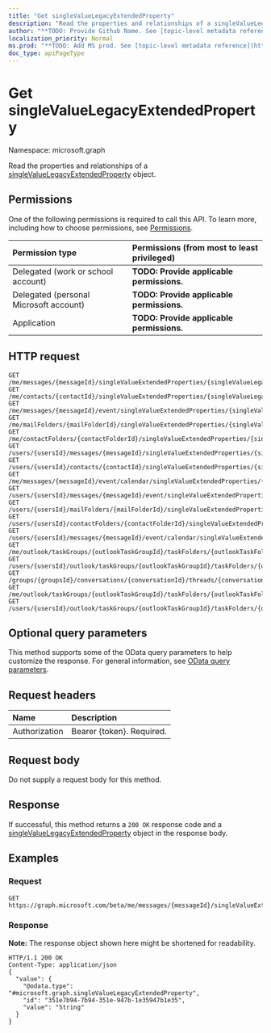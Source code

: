 ```yaml
---
title: "Get singleValueLegacyExtendedProperty"
description: "Read the properties and relationships of a singleValueLegacyExtendedProperty object."
author: "**TODO: Provide Github Name. See [topic-level metadata reference](https://msgo.azurewebsites.net/add/document/guidelines/metadata.html#topic-level-metadata)**"
localization_priority: Normal
ms.prod: "**TODO: Add MS prod. See [topic-level metadata reference](https://msgo.azurewebsites.net/add/document/guidelines/metadata.html#topic-level-metadata)**"
doc_type: apiPageType
---
```


# Get singleValueLegacyExtendedProperty

Namespace: microsoft.graph

Read the properties and relationships of a [singleValueLegacyExtendedProperty](../resources/singlevaluelegacyextendedproperty.md) object.

## Permissions
One of the following permissions is required to call this API. To learn more, including how to choose permissions, see [Permissions](/concepts/permissions-reference.md).

|Permission type|Permissions (from most to least privileged)|
|:---|:---|
|Delegated (work or school account)|**TODO: Provide applicable permissions.**|
|Delegated (personal Microsoft account)|**TODO: Provide applicable permissions.**|
|Application|**TODO: Provide applicable permissions.**|

## HTTP request
<!-- {
  "blockType": "ignored"
}
-->
``` http
GET /me/messages/{messageId}/singleValueExtendedProperties/{singleValueLegacyExtendedPropertyId}
GET /me/contacts/{contactId}/singleValueExtendedProperties/{singleValueLegacyExtendedPropertyId}
GET /me/messages/{messageId}/event/singleValueExtendedProperties/{singleValueLegacyExtendedPropertyId}
GET /me/mailFolders/{mailFolderId}/singleValueExtendedProperties/{singleValueLegacyExtendedPropertyId}
GET /me/contactFolders/{contactFolderId}/singleValueExtendedProperties/{singleValueLegacyExtendedPropertyId}
GET /users/{usersId}/messages/{messageId}/singleValueExtendedProperties/{singleValueLegacyExtendedPropertyId}
GET /users/{usersId}/contacts/{contactId}/singleValueExtendedProperties/{singleValueLegacyExtendedPropertyId}
GET /me/messages/{messageId}/event/calendar/singleValueExtendedProperties/{singleValueLegacyExtendedPropertyId}
GET /users/{usersId}/messages/{messageId}/event/singleValueExtendedProperties/{singleValueLegacyExtendedPropertyId}
GET /users/{usersId}/mailFolders/{mailFolderId}/singleValueExtendedProperties/{singleValueLegacyExtendedPropertyId}
GET /users/{usersId}/contactFolders/{contactFolderId}/singleValueExtendedProperties/{singleValueLegacyExtendedPropertyId}
GET /users/{usersId}/messages/{messageId}/event/calendar/singleValueExtendedProperties/{singleValueLegacyExtendedPropertyId}
GET /me/outlook/taskGroups/{outlookTaskGroupId}/taskFolders/{outlookTaskFolderId}/singleValueExtendedProperties/{singleValueLegacyExtendedPropertyId}
GET /users/{usersId}/outlook/taskGroups/{outlookTaskGroupId}/taskFolders/{outlookTaskFolderId}/singleValueExtendedProperties/{singleValueLegacyExtendedPropertyId}
GET /groups/{groupsId}/conversations/{conversationId}/threads/{conversationThreadId}/posts/{postId}/singleValueExtendedProperties/{singleValueLegacyExtendedPropertyId}
GET /me/outlook/taskGroups/{outlookTaskGroupId}/taskFolders/{outlookTaskFolderId}/tasks/{outlookTaskId}/singleValueExtendedProperties/{singleValueLegacyExtendedPropertyId}
GET /users/{usersId}/outlook/taskGroups/{outlookTaskGroupId}/taskFolders/{outlookTaskFolderId}/tasks/{outlookTaskId}/singleValueExtendedProperties/{singleValueLegacyExtendedPropertyId}
```

## Optional query parameters
This method supports some of the OData query parameters to help customize the response. For general information, see [OData query parameters](/graph/query-parameters).

## Request headers
|Name|Description|
|:---|:---|
|Authorization|Bearer {token}. Required.|

## Request body
Do not supply a request body for this method.

## Response
If successful, this method returns a `200 OK` response code and a [singleValueLegacyExtendedProperty](../resources/singlevaluelegacyextendedproperty.md) object in the response body.

## Examples

### Request
<!-- {
  "blockType": "request",
  "name": "get_singlevaluelegacyextendedproperty"
}
-->
``` http
GET https://graph.microsoft.com/beta/me/messages/{messageId}/singleValueExtendedProperties/{singleValueLegacyExtendedPropertyId}
```

### Response
**Note:** The response object shown here might be shortened for readability.
<!-- {
  "blockType": "response",
  "truncated": true,
  "@odata.type": "microsoft.graph.singleValueLegacyExtendedProperty"
}
-->
``` http
HTTP/1.1 200 OK
Content-Type: application/json
{
  "value": {
    "@odata.type": "#microsoft.graph.singleValueLegacyExtendedProperty",
    "id": "351e7b94-7b94-351e-947b-1e35947b1e35",
    "value": "String"
  }
}
```

